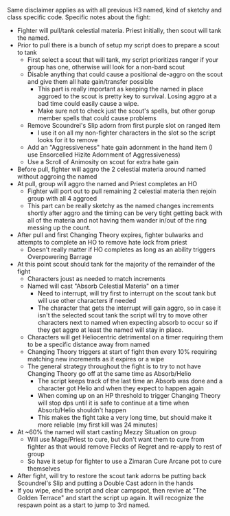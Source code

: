Same disclaimer applies as with all previous H3 named, kind of sketchy and class specific code.  Specific notes about the fight:
- Fighter will pull/tank celestial materia.  Priest initially, then scout will tank the named.
- Prior to pull there is a bunch of setup my script does to prepare a scout to tank
	- First select a scout that will tank, my script prioritizes ranger if your group has one, otherwise will look for a non-bard scout
	- Disable anything that could cause a positional de-aggro on the scout and give them all hate gain/transfer possible
		- This part is really important as keeping the named in place aggroed to the scout is pretty key to survival.  Losing aggro at a bad time could easily cause a wipe.
		- Make sure not to check just the scout's spells, but other gorup member spells that could cause problems
	- Remove Scoundrel's Slip adorn from first purple slot on ranged item
		- I use it on all my non-fighter characters in the slot so the script looks for it to remove
	- Add an "Aggressiveness" hate gain adornment in the hand item (I use Ensorcelled Hizite Adornment of Aggressiveness)
	- Use a Scroll of Animosity on scout for extra hate gain
- Before pull, fighter will aggro the 2 celestial materia around named without aggroing the named
- At pull, group will aggro the named and Priest completes an HO
	- Fighter will port out to pull remaining 2 celestial materia then rejoin group with all 4 aggroed
	- This part can be really sketchy as the named changes increments shortly after aggro and the timing can be very tight getting back with all of the materia and not having them wander in/out of the ring messing up the count.
- After pull and first Changing Theory expires, fighter bulwarks and attempts to complete an HO to remove hate lock from priest
	- Doesn't really matter if HO completes as long as an ability triggers Overpowering Barrage
- At this point scout should tank for the majority of the remainder of the fight	
	- Characters joust as needed to match increments
	- Named will cast "Absorb Celestial Materia" on a timer
		- Need to interrupt, will try first to interrupt on the scout tank but will use other characters if needed
		- The character that gets the interrupt will gain aggro, so in case it isn't the selected scout tank the script will try to move other characters next to named when expecting absorb to occur so if they get aggro at least the named will stay in place.
	- Characters will get Heliocentric detrimental on a timer requiring them to be a specific distance away from named
	- Changing Theory triggers at start of fight then every 10% requiring matching new increments as it expires or a wipe
	- The general strategy throughout the fight is to try to not have Changing Theory go off at the same time as Absorb/Helio
		- The script keeps track of the last time an Absorb was done and a character got Helio and when they expect to happen again
		- When coming up on an HP threshold to trigger Changing Theory will stop dps until it is safe to continue at a time when Absorb/Helio shouldn't happen
		- This makes the fight take a very long time, but should make it more reliable (my first kill was 24 minutes)
- At ~60% the named will start casting Mezzy Situation on group
	- Will use Mage/Priest to cure, but don't want them to cure from fighter as that would remove Flecks of Regret and re-apply to rest of group
	- So have it setup for fighter to use a Zimaran Cure Arcane pot to cure themselves
- After fight, will try to restore the scout tank adorns be putting back Scoundrel's Slip and putting a Double Cast adorn in the hands
- If you wipe, end the script and clear campspot, then revive at "The Golden Terrace" and start the script up again.  It will recognize the respawn point as a start to jump to 3rd named.